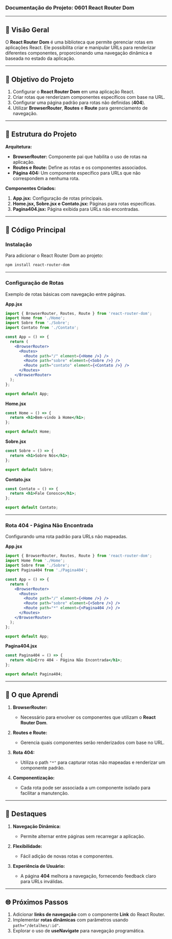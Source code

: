 ### Documentação do Projeto: **0601 React Router Dom**

---

## 📖 Visão Geral

O **React Router Dom** é uma biblioteca que permite gerenciar rotas em aplicações React. Ele possibilita criar e manipular URLs para renderizar diferentes componentes, proporcionando uma navegação dinâmica e baseada no estado da aplicação.

---

## 🎯 Objetivo do Projeto

1. Configurar o **React Router Dom** em uma aplicação React.
2. Criar rotas que renderizam componentes específicos com base na URL.
3. Configurar uma página padrão para rotas não definidas (**404**).
4. Utilizar **BrowserRouter**, **Routes** e **Route** para gerenciamento de navegação.

---

## 📄 Estrutura do Projeto

**Arquitetura:**
- **BrowserRouter:** Componente pai que habilita o uso de rotas na aplicação.
- **Routes e Route:** Define as rotas e os componentes associados.
- **Página 404:** Um componente específico para URLs que não correspondem a nenhuma rota.

**Componentes Criados:**
1. **App.jsx:** Configuração de rotas principais.
2. **Home.jsx, Sobre.jsx e Contato.jsx:** Páginas para rotas específicas.
3. **Pagina404.jsx:** Página exibida para URLs não encontradas.

---

## 🔧 Código Principal

### **Instalação**

Para adicionar o React Router Dom ao projeto:

```bash
npm install react-router-dom
```

---

### **Configuração de Rotas**

Exemplo de rotas básicas com navegação entre páginas.

**App.jsx**

```jsx
import { BrowserRouter, Routes, Route } from 'react-router-dom';
import Home from './Home';
import Sobre from './Sobre';
import Contato from './Contato';

const App = () => {
  return (
    <BrowserRouter>
      <Routes>
        <Route path="/" element={<Home />} />
        <Route path="sobre" element={<Sobre />} />
        <Route path="contato" element={<Contato />} />
      </Routes>
    </BrowserRouter>
  );
};

export default App;
```

**Home.jsx**

```jsx
const Home = () => {
  return <h1>Bem-vindo à Home</h1>;
};

export default Home;
```

**Sobre.jsx**

```jsx
const Sobre = () => {
  return <h1>Sobre Nós</h1>;
};

export default Sobre;
```

**Contato.jsx**

```jsx
const Contato = () => {
  return <h1>Fale Conosco</h1>;
};

export default Contato;
```

---

### **Rota 404 - Página Não Encontrada**

Configurando uma rota padrão para URLs não mapeadas.

**App.jsx**

```jsx
import { BrowserRouter, Routes, Route } from 'react-router-dom';
import Home from './Home';
import Sobre from './Sobre';
import Pagina404 from './Pagina404';

const App = () => {
  return (
    <BrowserRouter>
      <Routes>
        <Route path="/" element={<Home />} />
        <Route path="sobre" element={<Sobre />} />
        <Route path="*" element={<Pagina404 />} />
      </Routes>
    </BrowserRouter>
  );
};

export default App;
```

**Pagina404.jsx**

```jsx
const Pagina404 = () => {
  return <h1>Erro 404 - Página Não Encontrada</h1>;
};

export default Pagina404;
```

---

## 🧠 O que Aprendi

1. **BrowserRouter:**
   - Necessário para envolver os componentes que utilizam o **React Router Dom**.

2. **Routes e Route:**
   - Gerencia quais componentes serão renderizados com base no URL.

3. **Rota 404:**
   - Utiliza o path `"*"` para capturar rotas não mapeadas e renderizar um componente padrão.

4. **Componentização:**
   - Cada rota pode ser associada a um componente isolado para facilitar a manutenção.

---

## 🌟 Destaques

1. **Navegação Dinâmica:**
   - Permite alternar entre páginas sem recarregar a aplicação.

2. **Flexibilidade:**
   - Fácil adição de novas rotas e componentes.

3. **Experiência de Usuário:**
   - A página **404** melhora a navegação, fornecendo feedback claro para URLs inválidas.

---

## 🌐 Próximos Passos

1. Adicionar **links de navegação** com o componente **Link** do React Router.
2. Implementar **rotas dinâmicas** com parâmetros usando `path="/detalhes/:id"`.
3. Explorar o uso de **useNavigate** para navegação programática.